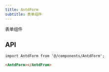 ```yaml
---
title: AntdForm
subtitle: 表单组件
---
```


表单组件

## API

```html
import AntdForm from '@/components/AntdForm';

<AntdForm></AntdFrom>
```




